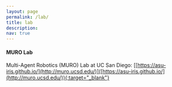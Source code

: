 ```yaml
---
layout: page
permalink: /lab/
title: lab 
description:
nav: true
---
```




#### **MURO Lab**


Multi-Agent Robotics (MURO) Lab at UC San Diego:
[[https://asu-iris.github.io/](http://muro.ucsd.edu/)]([https://asu-iris.github.io/](http://muro.ucsd.edu/)){:target="_blank"}


<p style="margin-bottom:1.6cm"> </p>

